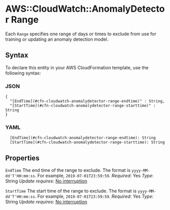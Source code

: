 # AWS::CloudWatch::AnomalyDetector Range<a name="aws-properties-cloudwatch-anomalydetector-range"></a>

Each `Range` specifies one range of days or times to exclude from use for training or updating an anomaly detection model\.

## Syntax<a name="aws-properties-cloudwatch-anomalydetector-range-syntax"></a>

To declare this entity in your AWS CloudFormation template, use the following syntax:

### JSON<a name="aws-properties-cloudwatch-anomalydetector-range-syntax.json"></a>

```
{
  "[EndTime](#cfn-cloudwatch-anomalydetector-range-endtime)" : String,
  "[StartTime](#cfn-cloudwatch-anomalydetector-range-starttime)" : String
}
```

### YAML<a name="aws-properties-cloudwatch-anomalydetector-range-syntax.yaml"></a>

```
  [EndTime](#cfn-cloudwatch-anomalydetector-range-endtime): String
  [StartTime](#cfn-cloudwatch-anomalydetector-range-starttime): String
```

## Properties<a name="aws-properties-cloudwatch-anomalydetector-range-properties"></a>

`EndTime`  <a name="cfn-cloudwatch-anomalydetector-range-endtime"></a>
The end time of the range to exclude\. The format is `yyyy-MM-dd'T'HH:mm:ss`\. For example, `2019-07-01T23:59:59`\.
*Required*: Yes
*Type*: String
*Update requires*: [No interruption](https://docs.aws.amazon.com/AWSCloudFormation/latest/UserGuide/using-cfn-updating-stacks-update-behaviors.html#update-no-interrupt)

`StartTime`  <a name="cfn-cloudwatch-anomalydetector-range-starttime"></a>
The start time of the range to exclude\. The format is `yyyy-MM-dd'T'HH:mm:ss`\. For example, `2019-07-01T23:59:59`\.
*Required*: Yes
*Type*: String
*Update requires*: [No interruption](https://docs.aws.amazon.com/AWSCloudFormation/latest/UserGuide/using-cfn-updating-stacks-update-behaviors.html#update-no-interrupt)
